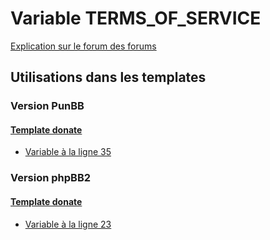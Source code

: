# Variable TERMS_OF_SERVICE
[Explication sur le forum des forums](http://forum.forumactif.com/t294113-listing-des-variables#TERMS_OF_SERVICE)

## Utilisations dans les templates

### Version PunBB

#### [Template donate](punbb/donate.md)
* [Variable à la ligne 35](../punbb/donate.tpl#L35)

### Version phpBB2

#### [Template donate](subsilver/donate.md)
* [Variable à la ligne 23](../subsilver/donate.tpl#L23)